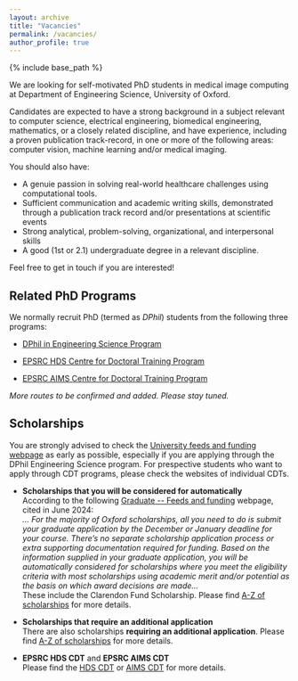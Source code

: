 ```yaml
---
layout: archive
title: "Vacancies"
permalink: /vacancies/
author_profile: true
---
```


{% include base_path %}

We are looking for self-motivated PhD students in medical image computing at Department of Engineering Science, University of Oxford. 

Candidates are expected to have a strong background in a subject relevant to computer science, electrical engineering, biomedical engineering, mathematics, or a closely related discipline, and have experience, including a proven publication track-record, in one or more of the following areas: computer vision, machine learning and/or medical imaging.

You should also have:
- A genuie passion in solving real-world healthcare challenges using computational tools.
- Sufficient communication and academic writing skills, demonstrated through a publication track record and/or presentations at scientific events
- Strong analytical, problem-solving, organizational, and interpersonal skills
- A good (1st or 2.1) undergraduate degree in a relevant discipline.

Feel free to get in touch if you are interested!

Related PhD Programs
------
We normally recruit PhD (termed as *DPhil*) students from the following three programs:

- [DPhil in Engineering Science Program](https://www.ox.ac.uk/admissions/graduate/courses/dphil-engineering-science)

- [EPSRC HDS Centre for Doctoral Training Program](https://www.bdi.ox.ac.uk/study/cdt)

- [EPSRC AIMS Centre for Doctoral Training Program](https://aims.robots.ox.ac.uk/)

*More routes to be confirmed and added. Please stay tuned.*


Scholarships
------

You are strongly advised to check the [University feeds and funding webpage](https://www.ox.ac.uk/admissions/graduate/fees-and-funding/oxford-funding) as early as possible, especially if you are applying through the DPhil Engineering Science program. For prespective students who want to apply through CDT programs, please check the websites of individual CDTs.

- **Scholarships that you will be considered for automatically**\
    According to the following [Graduate -- Feeds and funding](https://www.ox.ac.uk/admissions/graduate/fees-and-funding/oxford-funding) webpage, cited in June 2024:\
    *... For the majority of Oxford scholarships, all you need to do is submit your graduate application by the December or January deadline for your course. There’s no separate scholarship application process or extra supporting documentation required for funding. Based on the information supplied in your graduate application, you will be automatically considered for scholarships where you meet the eligibility criteria with most scholarships using academic merit and/or potential as the basis on which award decisions are made...*\
    These include the Clarendon Fund Scholarship. Please find [A-Z of scholarships](https://www.ox.ac.uk/admissions/graduate/fees-and-funding/fees-funding-and-scholarship-search/scholarships-a-z-listing) for more details.


- **Scholarships that require an additional application**\
    There are also scholarships **requiring an additional application**. Please find [A-Z of scholarships](https://www.ox.ac.uk/admissions/graduate/fees-and-funding/fees-funding-and-scholarship-search/scholarships-a-z-listing) for more details.

- **EPSRC HDS CDT** and **EPSRC AIMS CDT**\
    Please find the [HDS CDT](https://www.bdi.ox.ac.uk/study/cdt) or [AIMS CDT](https://aims.robots.ox.ac.uk/) for more details.





